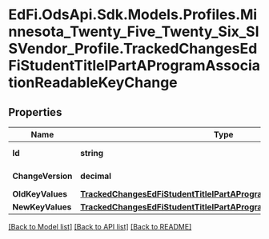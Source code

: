 # EdFi.OdsApi.Sdk.Models.Profiles.Minnesota_Twenty_Five_Twenty_Six_SISVendor_Profile.TrackedChangesEdFiStudentTitleIPartAProgramAssociationReadableKeyChange

## Properties

Name | Type | Description | Notes
------------ | ------------- | ------------- | -------------
**Id** | **string** | Resource identifier | [optional] 
**ChangeVersion** | **decimal** | Change version | [optional] 
**OldKeyValues** | [**TrackedChangesEdFiStudentTitleIPartAProgramAssociationReadableKey**](TrackedChangesEdFiStudentTitleIPartAProgramAssociationReadableKey.md) |  | [optional] 
**NewKeyValues** | [**TrackedChangesEdFiStudentTitleIPartAProgramAssociationReadableKey**](TrackedChangesEdFiStudentTitleIPartAProgramAssociationReadableKey.md) |  | [optional] 

[[Back to Model list]](../README.md#documentation-for-models) [[Back to API list]](../README.md#documentation-for-api-endpoints) [[Back to README]](../README.md)

